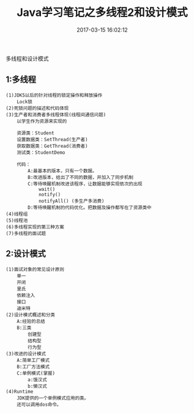 ﻿---
title: Java学习笔记之多线程2和设计模式
date: 2017-03-15 16:02:12
tags:
- Java基础
toc: true
---
多线程和设计模式
<!--more-->
## 1:多线程
	(1)JDK5以后的针对线程的锁定操作和释放操作
		Lock锁
	(2)死锁问题的描述和代码体现
	(3)生产者和消费者多线程体现(线程间通信问题)
		以学生作为资源来实现的
		
		资源类：Student
		设置数据类：SetThread(生产者)
		获取数据类：GetThread(消费者)
		测试类：StudentDemo
		
		代码：
			A:最基本的版本，只有一个数据。
			B:改进版本，给出了不同的数据，并加入了同步机制
			C:等待唤醒机制改进该程序，让数据能够实现依次的出现
				wait()
				notify()
				notifyAll() (多生产多消费)
			D:等待唤醒机制的代码优化。把数据及操作都写在了资源类中
	(4)线程组
	(5)线程池
	(6)多线程实现的第三种方案
	(7)多线程的面试题

## 2:设计模式
	(1)面试对象的常见设计原则
		单一
		开闭
		里氏
		依赖注入
		接口
		迪米特
	(2)设计模式概述和分类
		A:经验的总结
		B:三类
			创建型
			结构型
			行为型
	(3)改进的设计模式
		A:简单工厂模式
		B:工厂方法模式
		C:单例模式(掌握)
			a:饿汉式
			b:懒汉式
	(4)Runtime
		JDK提供的一个单例模式应用的类。
		还可以调用dos命令。
			